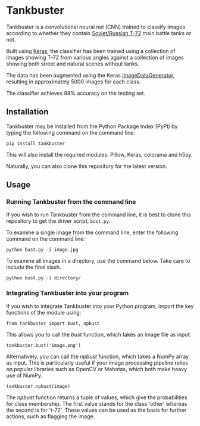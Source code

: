 # Tankbuster

Tankbuster is a convolutional neural net (CNN) trained to classify images according to whether they contain <a href="https://en.wikipedia.org/wiki/T-72">Soviet/Russian T-72</a> main battle tanks or not.

Built using <a href="http://keras.io">Keras</a>, the classifier has been trained using a collection of images showing T-72 from various angles against a collection of images showing both street and natural scenes without tanks. 

The data has been augmented using the Keras <a href="http://blog.keras.io/building-powerful-image-classification-models-using-very-little-data.html">ImageDataGenerator</a>, resulting in approximately 5000 images for each class.

The classifier achieves 88% accuracy on the testing set.

## Installation

Tankbuster may be installed from the Python Package Index (PyPI) by typing the following command on the command line:

<code>pip install tankbuster</code>

This will also install the required modules: Pillow, Keras, colorama and h5py.

Naturally, you can also clone this repository for the latest version.

## Usage

### Running Tankbuster from the command line

If you wish to run Tankbuster from the command line, it is best to clone this repository to get the driver script, <code>bust.py</code>.

To examine a single image from the command line, enter the following command on the command line:

<code>python bust.py -i image.jpg</code>

To examine all images in a directory, use the command below. Take care to include the final slash.

<code>python bust.py -i directory/</code>

### Integrating Tankbuster into your program

If you wish to integrate Tankbuster into your Python program, import the key functions of the module using:

<code>from tankbuster import bust, npbust</code>

This allows you to call the <i>bust</i> function, which takes an image file as input.

<code>tankbuster.bust('image.png')</code>

Alternatively, you can call the <i>npbust</i> function, which takes a NumPy array as input. This is particularly useful if your image processing pipeline relies on popular libraries such as OpenCV or Mahotas, which both make heavy use of NumPy.

<code>tankbuster.npbust(image)</code>

The <i>npbust</i> function returns a tuple of values, which give the probabilities for class membership. The first value stands for the class 'other' whereas the second is for 't-72'. These values can be used as the basis for further actions, such as flagging the image.